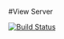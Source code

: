 #View Server

[![Build Status](https://magnum.travis-ci.com/intel-js/view-server.svg?token=hzGqycZtv9Mqr57r2G57)](https://magnum.travis-ci.com/intel-js/view-server)

